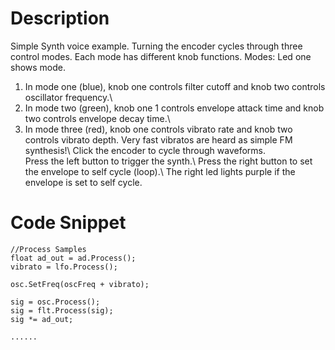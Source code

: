 # Description
Simple Synth voice example. Turning the encoder cycles through three control modes. Each mode has different knob functions.
Modes:  Led one shows mode.
1. In mode one (blue), knob one controls filter cutoff and knob two controls oscillator frequency.\ 
2. In mode two (green), knob one 1 controls envelope attack time and knob two controls envelope decay time.\ 
3. In mode three (red), knob one controls vibrato rate and knob two controls vibrato depth. Very fast vibratos are heard as simple FM synthesis!\ 
Click the encoder to cycle through waveforms.\
Press the left button to trigger the synth.\ 
Press the right button to set the envelope to self cycle (loop).\ 
The right led lights purple if the envelope is set to self cycle.

# Code Snippet

    //Process Samples
    float ad_out = ad.Process();
    vibrato = lfo.Process();
    
    osc.SetFreq(oscFreq + vibrato);
    
    sig = osc.Process();
    sig = flt.Process(sig);
    sig *= ad_out;
    
    ......

    
